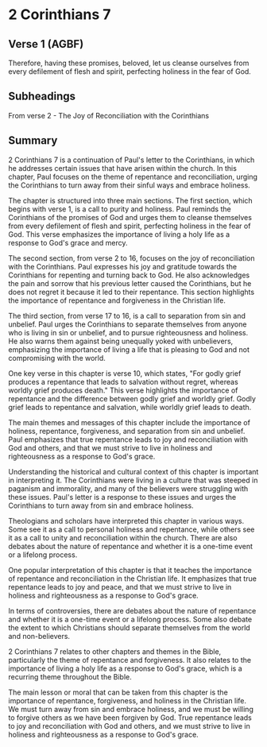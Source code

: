 # 2 Corinthians 7

## Verse 1 (AGBF)

Therefore, having these promises, beloved, let us cleanse ourselves from every defilement of flesh and spirit, perfecting holiness in the fear of God.

## Subheadings

From verse 2 - The Joy of Reconciliation with the Corinthians

## Summary

2 Corinthians 7 is a continuation of Paul's letter to the Corinthians, in which he addresses certain issues that have arisen within the church. In this chapter, Paul focuses on the theme of repentance and reconciliation, urging the Corinthians to turn away from their sinful ways and embrace holiness.

The chapter is structured into three main sections. The first section, which begins with verse 1, is a call to purity and holiness. Paul reminds the Corinthians of the promises of God and urges them to cleanse themselves from every defilement of flesh and spirit, perfecting holiness in the fear of God. This verse emphasizes the importance of living a holy life as a response to God's grace and mercy.

The second section, from verse 2 to 16, focuses on the joy of reconciliation with the Corinthians. Paul expresses his joy and gratitude towards the Corinthians for repenting and turning back to God. He also acknowledges the pain and sorrow that his previous letter caused the Corinthians, but he does not regret it because it led to their repentance. This section highlights the importance of repentance and forgiveness in the Christian life.

The third section, from verse 17 to 16, is a call to separation from sin and unbelief. Paul urges the Corinthians to separate themselves from anyone who is living in sin or unbelief, and to pursue righteousness and holiness. He also warns them against being unequally yoked with unbelievers, emphasizing the importance of living a life that is pleasing to God and not compromising with the world.

One key verse in this chapter is verse 10, which states, "For godly grief produces a repentance that leads to salvation without regret, whereas worldly grief produces death." This verse highlights the importance of repentance and the difference between godly grief and worldly grief. Godly grief leads to repentance and salvation, while worldly grief leads to death.

The main themes and messages of this chapter include the importance of holiness, repentance, forgiveness, and separation from sin and unbelief. Paul emphasizes that true repentance leads to joy and reconciliation with God and others, and that we must strive to live in holiness and righteousness as a response to God's grace.

Understanding the historical and cultural context of this chapter is important in interpreting it. The Corinthians were living in a culture that was steeped in paganism and immorality, and many of the believers were struggling with these issues. Paul's letter is a response to these issues and urges the Corinthians to turn away from sin and embrace holiness.

Theologians and scholars have interpreted this chapter in various ways. Some see it as a call to personal holiness and repentance, while others see it as a call to unity and reconciliation within the church. There are also debates about the nature of repentance and whether it is a one-time event or a lifelong process.

One popular interpretation of this chapter is that it teaches the importance of repentance and reconciliation in the Christian life. It emphasizes that true repentance leads to joy and peace, and that we must strive to live in holiness and righteousness as a response to God's grace.

In terms of controversies, there are debates about the nature of repentance and whether it is a one-time event or a lifelong process. Some also debate the extent to which Christians should separate themselves from the world and non-believers.

2 Corinthians 7 relates to other chapters and themes in the Bible, particularly the theme of repentance and forgiveness. It also relates to the importance of living a holy life as a response to God's grace, which is a recurring theme throughout the Bible.

The main lesson or moral that can be taken from this chapter is the importance of repentance, forgiveness, and holiness in the Christian life. We must turn away from sin and embrace holiness, and we must be willing to forgive others as we have been forgiven by God. True repentance leads to joy and reconciliation with God and others, and we must strive to live in holiness and righteousness as a response to God's grace.